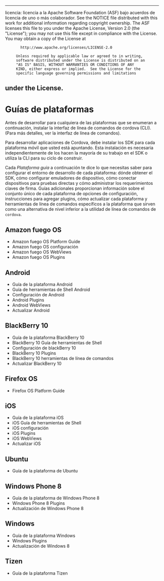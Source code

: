 * * *

licencia: licencia a la Apache Software Foundation (ASF) bajo acuerdos de licencia de uno o más colaborador. See the NOTICE file distributed with this work for additional information regarding copyright ownership. The ASF licenses this file to you under the Apache License, Version 2.0 (the "License"); you may not use this file except in compliance with the License. You may obtain a copy of the License at

           http://www.apache.org/licenses/LICENSE-2.0
    
         Unless required by applicable law or agreed to in writing,
         software distributed under the License is distributed on an
         "AS IS" BASIS, WITHOUT WARRANTIES OR CONDITIONS OF ANY
         KIND, either express or implied.  See the License for the
         specific language governing permissions and limitations
    

## under the License.

# Guías de plataformas

Antes de desarrollar para cualquiera de las plataformas que se enumeran a continuación, instalar la interfaz de línea de comandos de cordova (CLI). (Para más detalles, ver la interfaz de línea de comandos).

Para desarrollar aplicaciones de Cordova, debe instalar los SDK para cada plataforma móvil que usted está apuntando. Esta instalación es necesaria independientemente de los hacen la mayoría de su trabajo en el SDK o utiliza la CLI para su ciclo de construir.

Cada *Plataforma guía* a continuación te dice lo que necesitas saber para configurar el entorno de desarrollo de cada plataforma: dónde obtener el SDK, cómo configurar emuladores de dispositivo, cómo conectar dispositivos para pruebas directas y cómo administrar los requerimientos claves de firma. Guías adicionales proporcionan información sobre el conjunto único de cada plataforma de opciones de configuración, instrucciones para agregar plugins, cómo actualizar cada plataforma y herramientas de línea de comandos específicos a la plataforma que sirven como una alternativa de nivel inferior a la utilidad de línea de comandos de `cordova`.

## Amazon fuego OS

*   Amazon fuego OS Platform Guide
*   Amazon fuego OS configuración
*   Amazon fuego OS WebViews
*   Amazon fuego OS Plugins

## Android

*   Guía de la plataforma Android
*   Guía de herramientas de Shell Android
*   Configuración de Android
*   Android Plugins
*   Android WebViews
*   Actualizar Android

## BlackBerry 10

*   Guía de la plataforma BlackBerry 10
*   BlackBerry 10 Guía de herramientas de Shell
*   Configuración de blackBerry 10
*   BlackBerry 10 Plugins
*   BlackBerry 10 herramientas de línea de comandos
*   Actualizar BlackBerry 10

## Firefox OS

*   Firefox OS Platform Guide

## iOS

*   Guía de la plataforma iOS
*   iOS Guía de herramientas de Shell
*   iOS configuración
*   iOS Plugins
*   iOS WebViews
*   Actualizar iOS

## Ubuntu

*   Guía de la plataforma de Ubuntu

## Windows Phone 8

*   Guía de la plataforma de Windows Phone 8
*   Windows Phone 8 Plugins
*   Actualización de Windows Phone 8

## Windows

*   Guía de la plataforma Windows
*   Windows Plugins
*   Actualización de Windows 8

## Tizen

*   Guía de la plataforma Tizen